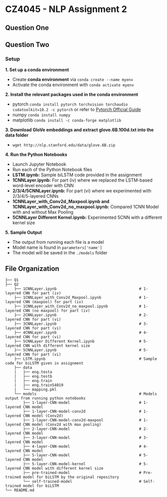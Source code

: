 # CZ4045 - NLP Assignment 2

## Question One

## Question Two

### Setup
**1. Set up a conda environment**
- Create **conda environment** via `conda create --name myenv`
- Activate the conda environment with `conda activate myenv`

**2. Install the relevant packages used in the conda environment**
- pytorch `conda install pytorch torchvision torchaudio cudatoolkit=10.2 -c pytorch` or refer to [Pytorch Official Guide](https://pytorch.org/)
- numpy `conda install numpy`
- matplotlib `conda install -c conda-forge matplotlib`

**3. Download GloVe embeddings and extract glove.6B.100d.txt into the data folder**
- `wget http://nlp.stanford.edu/data/glove.6B.zip`

**4. Run the Python Notebooks**
- Launch Jupyter Notebook
- Run each of the Python Notebook files
- **LSTM.ipynb:** Sample biLSTM code provided in the assignment
- **1CNNLayer.ipynb:** For part (iv) where we replaced the LSTM-based word-level encoder with CNN
- **2/3/4/5CNNLayer.ipynb:** For part (vi) where we experimented with 2/3/4/5-layered CNNs
- **1CNNLayer_with_Conv2d_Maxpool.ipynb and 1CNNLayer_with_Conv2d_no_maxpool.ipynb:** Compared 1CNN Model with and without Max Pooling
- **5CNNLayer Different Kernel.ipynb:** Experimented 5CNN with a different kernel size

**5. Sample Output**
- The output from running each file is a model
- Model name is found in `parameters['name']`
- The model will be saved in the `./models` folder

## File Organization
```
├── Q1
├── Q2
    ├── 1CNNLayer.ipynb                                     # 1-layered CNN for part (iv)
    ├── 1CNNLayer_with_Conv2d_Maxpool.ipynb                 # 1-layered CNN (maxpool) for part (iv)
    ├── 1CNNLayer_with_Conv2d_no_maxpool.ipynb              # 1-layered CNN (no maxpool) for part (iv)
    ├── 2CNNLayer.ipynb                                     # 2-layered CNN for part (vi)
    ├── 3CNNLayer.ipynb                                     # 3-layered CNN for part (vi)
    ├── 4CNNLayer.ipynb                                     # 4-layered CNN for part (vi)
    ├── 5CNNLayer Different Kernel.ipynb                    # 5-layered CNN with different kernel size
    ├── 5CNNLayer.ipynb                                     # 5-layered CNN for part (vi)
    ├── LSTM.ipynb                                          # Sample code for biLSTM given in assignment
    ├── data
    |   ├── eng.testa
    |   ├── eng.testb
    |   ├── eng.train
    |   ├── eng.train54019
    |   └── mapping.pkl
    └── models                                              # Models output from running python notebooks
        ├── 1-layer-CNN-model                               # 1-layered CNN model
        ├── 1-layer-CNN-model-conv2d                        # 1-layered CNN model (Conv2d)
        ├── 1-layer-CNN-model-conv2d-maxpool                # 1-layered CNN model (Conv2d with max pooling)
        ├── 2-layer-CNN-model                               # 2-layered CNN model
        ├── 3-layer-CNN-model                               # 3-layered CNN model
        ├── 4-layer-CNN-model                               # 4-layered CNN model
        ├── 5-layer-CNN-model                               # 5-layered CNN model
        ├── 5-layer-CNN-model-kernel                        # 5-layered CNN model with different kernel size
        ├── pre-trained-model                               # Pre-trained model for biLSTM by the original repository
        └── self-trained-model                              # Self-trained model for biLSTM
└── README.md
```
